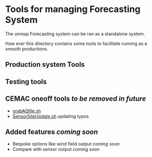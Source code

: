 # Tools for managing Forecasting System

The unresp Forecasting system can be ran as a standalone system.

How ever this directory contains some tools to facilitate running as a smooth productions.

## Production system Tools

## Testing tools

## CEMAC oneoff tools *to be removed in future*

* [grabAQfile.sh](grabAQfile.sh)
* [SensorSiteUpdate.sh](SensorSiteUpdate.sh) updating typos

## Added features *coming soon*

* Bespoke options like wind field output *coming soon*
* Compare with sensor output   *coming soon*
